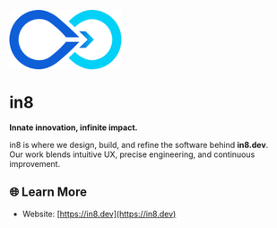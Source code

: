 <p align="left">
  <img src="./logo.svg" alt="in8" width="200">
</p>

# in8
**Innate innovation, infinite impact.**

in8 is where we design, build, and refine the software behind **in8.dev**.  
Our work blends intuitive UX, precise engineering, and continuous improvement.

## 🌐 Learn More
- Website: [https://in8.dev](https://in8.dev)
